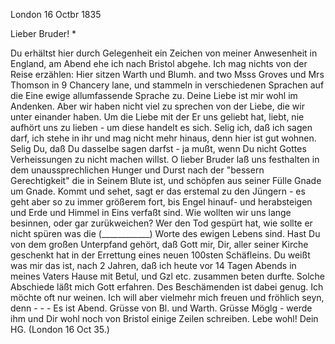  London 16 Octbr 1835

Lieber Bruder! <Oehler>*

Du erhältst hier durch Gelegenheit ein Zeichen von meiner Anwesenheit in England, am Abend ehe ich nach Bristol abgehe. Ich mag nichts von der Reise erzählen: Hier sitzen Warth und Blumh. and two Msss Groves und Mrs Thomson in 9 Chancery lane, und stammeln in verschiedenen Sprachen auf die Eine ewige allumfassende Sprache zu. Deine Liebe ist mir wohl im Andenken. Aber wir haben nicht viel zu sprechen von der Liebe, die wir unter einander haben. Um die Liebe mit der Er uns geliebt hat, liebt, nie aufhört uns zu lieben - um diese handelt es sich. Selig ich, daß ich sagen darf, ich stehe in ihr und mag nicht mehr hinaus, denn hier ist gut wohnen. Selig Du, daß Du dasselbe sagen darfst - ja mußt, wenn Du nicht Gottes Verheissungen zu nicht machen willst. O lieber Bruder laß uns festhalten in dem unaussprechlichen Hunger und Durst nach der "bessern Gerechtigkeit" die in Seinem Blute ist, und schöpfen aus seiner Fülle Gnade um Gnade. Kommt und sehet, sagt er das erstemal zu den Jüngern - es geht aber so zu immer größerem fort, bis Engel hinauf- und herabsteigen und Erde und Himmel in Eins verfaßt sind. Wie wollten wir uns lange besinnen, oder gar zurükweichen? Wer den Tod gespürt hat, wie sollte er nicht spüren was die (____________) Worte des ewigen Lebens sind. Hast Du von dem großen Unterpfand gehört, daß Gott mir, Dir, aller seiner Kirche geschenkt hat in der Errettung eines neuen 100sten Schäfleins. Du weißt was mir das ist, nach 2 Jahren, daß ich heute vor 14 Tagen Abends in meines Vaters Hause mit Betul, und Gzl etc. zusammen beten durfte. Solche Abschiede läßt mich Gott erfahren. Des Beschämenden ist dabei genug. Ich möchte oft nur weinen. Ich will aber vielmehr mich freuen und fröhlich seyn, denn - - - Es ist Abend. Grüsse von Bl. und Warth. Grüsse Möglg - werde ihm und Dir wohl noch von Bristol einige Zeilen schreiben. Lebe wohl! Dein HG. (London 16 Oct 35.)

